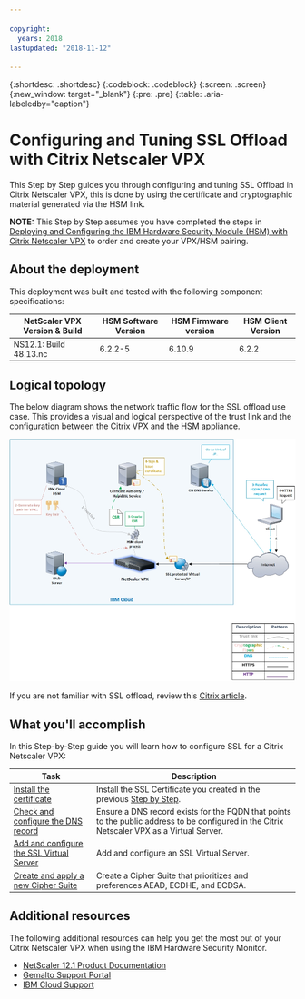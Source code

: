 ```yaml
---

copyright:
  years: 2018
lastupdated: "2018-11-12"

---
```


{:shortdesc: .shortdesc}
{:codeblock: .codeblock}
{:screen: .screen}
{:new_window: target="_blank"}
{:pre: .pre}
{:table: .aria-labeledby="caption"}

# Configuring and Tuning SSL Offload with Citrix Netscaler VPX
This Step by Step guides you through configuring and tuning SSL Offload in Citrix Netscaler VPX, this is done by using the certificate and cryptographic material generated via the HSM link.

**NOTE:** This Step by Step assumes you have completed the steps in [Deploying and Configuring the IBM Hardware Security Module (HSM) with Citrix Netscaler VPX](hsm-guide.html) to order and create your VPX/HSM pairing. 

## About the deployment
This deployment was built and tested with the following component specifications:

| NetScaler VPX Version & Build	| HSM Software Version | HSM Firmware version | HSM Client Version |
| ------------- | ------------- | ------------- | ------------- |
| NS12.1: Build 48.13.nc | 6.2.2-5 | 6.10.9 | 6.2.2 |


## Logical topology
The below diagram shows the network traffic flow for the SSL offload use case. This provides a visual and logical perspective of the trust link and the configuration between the Citrix VPX and the HSM appliance. 

<img src="images/network-flows-logical-topology.jpg" alt="drawing" style="width: 700px;"/>

If you are not familiar with SSL offload, review this [Citrix article](https://docs.citrix.com/en-us/netscaler/12-1/ssl.html).

## What you'll accomplish

In this Step-by-Step guide you will learn how to configure SSL for a Citrix Netscaler VPX:

Task  | Description
------------- | -------------
[Install the certificate](hsm-ssl-install.html) | Install the SSL Certificate you created in the previous [Step by Step](hsm-order-certificate.html). 
[Check and configure the DNS record](hsm-ssl-dns.html) | Ensure a DNS record exists for the FQDN that points to the public address to be configured in the Citrix Netscaler VPX as a Virtual Server.
[Add and configure the SSL Virtual Server](hsm-ssl-server.html) | Add and configure an SSL Virtual Server.
[Create and apply a new Cipher Suite](hsm-ssl-cipher.html) | Create a Cipher Suite that prioritizes and preferences AEAD, ECDHE, and ECDSA.

## Additional resources
The following additional resources can help you get the most out of your Citrix Netscaler VPX when using the IBM Hardware Security Monitor.

* [NetScaler 12.1 Product Documentation](https://docs.citrix.com/en-us/netscaler/12-1/)
* [Gemalto Support Portal](https://supportportal.gemalto.com/csm?id=csm_index)
* [IBM Cloud Support](/docs/get-support/howtogetsupport.html#getting-customer-support)
